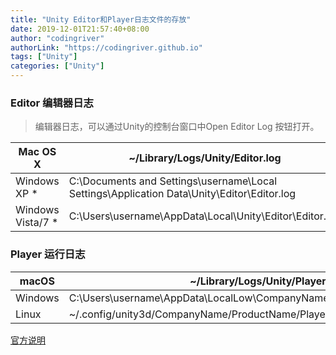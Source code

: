 ```yaml
---
title: "Unity Editor和Player日志文件的存放"
date: 2019-12-01T21:57:40+08:00
author: "codingriver"
authorLink: "https://codingriver.github.io"
tags: ["Unity"]
categories: ["Unity"]
---
```


<!--more-->



### Editor 编辑器日志
>编辑器日志，可以通过Unity的控制台窗口中Open Editor Log 按钮打开。

|Mac OS X|	~/Library/Logs/Unity/Editor.log|
|-|-|
|Windows XP *	|C:\Documents and Settings\username\Local Settings\Application Data\Unity\Editor\Editor.log|
|Windows Vista/7 *|	C:\Users\username\AppData\Local\Unity\Editor\Editor.log|




### Player 运行日志

|macOS|	~/Library/Logs/Unity/Player.log|
|-|-|
|Windows	|C:\Users\username\AppData\LocalLow\CompanyName\ProductName\output_log.txt|
|Linux	|~/.config/unity3d/CompanyName/ProductName/Player.log|


[官方说明](https://docs.unity3d.com/Manual/LogFiles.html)